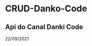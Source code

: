 # CRUD-Danko-Code
Api do Canal  Danki Code
-------------------------------------------------------------------------------------
22/09/2021
